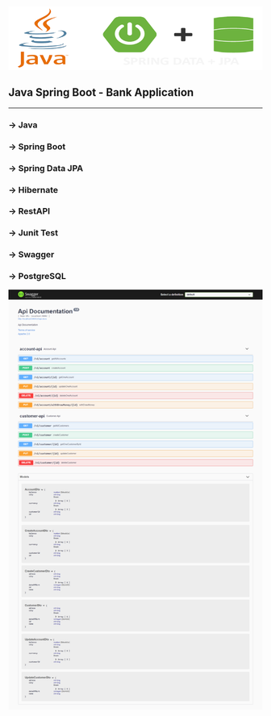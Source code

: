   ![alt text](https://github.com/Atabey44/BankOfJavaSpring/blob/main/readmi_java_banner.png?raw=true)
  
  ## Java Spring Boot - Bank Application
  ---------------------------------------  
  ### -> Java
  ### -> Spring Boot
  ### -> Spring Data JPA
  ### -> Hibernate
  ### -> RestAPI
  ### -> Junit Test
  ### -> Swagger
  ### -> PostgreSQL
 


  
  
![alt text](https://github.com/Atabey44/BankOfJavaSpring/blob/main/BankOfJava_Swagger_API.png?raw=true)

